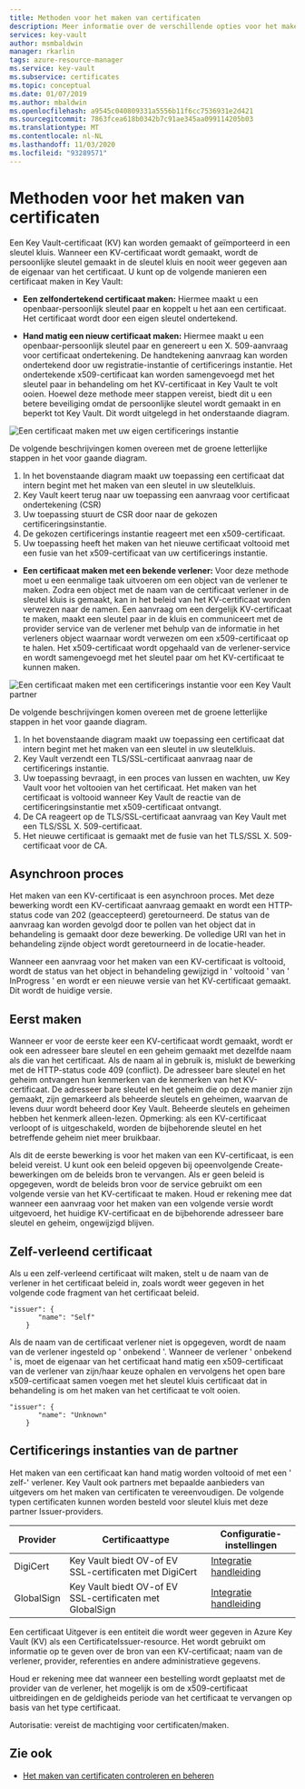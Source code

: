 ```yaml
---
title: Methoden voor het maken van certificaten
description: Meer informatie over de verschillende opties voor het maken of importeren van een Key Vault certificaat in Azure Key Vault. Er zijn verschillende manieren om een Key Vault certificaat te maken.
services: key-vault
author: msmbaldwin
manager: rkarlin
tags: azure-resource-manager
ms.service: key-vault
ms.subservice: certificates
ms.topic: conceptual
ms.date: 01/07/2019
ms.author: mbaldwin
ms.openlocfilehash: a9545c040809331a5556b11f6cc7536931e2d421
ms.sourcegitcommit: 7863fcea618b0342b7c91ae345aa099114205b03
ms.translationtype: MT
ms.contentlocale: nl-NL
ms.lasthandoff: 11/03/2020
ms.locfileid: "93289571"
---
```

# <a name="certificate-creation-methods"></a>Methoden voor het maken van certificaten

 Een Key Vault-certificaat (KV) kan worden gemaakt of geïmporteerd in een sleutel kluis. Wanneer een KV-certificaat wordt gemaakt, wordt de persoonlijke sleutel gemaakt in de sleutel kluis en nooit weer gegeven aan de eigenaar van het certificaat. U kunt op de volgende manieren een certificaat maken in Key Vault:  

-   **Een zelfondertekend certificaat maken:** Hiermee maakt u een openbaar-persoonlijk sleutel paar en koppelt u het aan een certificaat. Het certificaat wordt door een eigen sleutel ondertekend.  

-    **Hand matig een nieuw certificaat maken:** Hiermee maakt u een openbaar-persoonlijk sleutel paar en genereert u een X. 509-aanvraag voor certificaat ondertekening. De handtekening aanvraag kan worden ondertekend door uw registratie-instantie of certificerings instantie. Het ondertekende x509-certificaat kan worden samengevoegd met het sleutel paar in behandeling om het KV-certificaat in Key Vault te volt ooien. Hoewel deze methode meer stappen vereist, biedt dit u een betere beveiliging omdat de persoonlijke sleutel wordt gemaakt in en beperkt tot Key Vault. Dit wordt uitgelegd in het onderstaande diagram.  

![Een certificaat maken met uw eigen certificerings instantie](../media/certificate-authority-1.png)  

De volgende beschrijvingen komen overeen met de groene letterlijke stappen in het voor gaande diagram.

1. In het bovenstaande diagram maakt uw toepassing een certificaat dat intern begint met het maken van een sleutel in uw sleutelkluis.
2. Key Vault keert terug naar uw toepassing een aanvraag voor certificaat ondertekening (CSR)
3. Uw toepassing stuurt de CSR door naar de gekozen certificeringsinstantie.
4. De gekozen certificerings instantie reageert met een x509-certificaat.
5. Uw toepassing heeft het maken van het nieuwe certificaat voltooid met een fusie van het x509-certificaat van uw certificerings instantie.

-   **Een certificaat maken met een bekende verlener:** Voor deze methode moet u een eenmalige taak uitvoeren om een object van de verlener te maken. Zodra een object met de naam van de certificaat verlener in de sleutel kluis is gemaakt, kan in het beleid van het KV-certificaat worden verwezen naar de namen. Een aanvraag om een dergelijk KV-certificaat te maken, maakt een sleutel paar in de kluis en communiceert met de provider service van de verlener met behulp van de informatie in het verleners object waarnaar wordt verwezen om een x509-certificaat op te halen. Het x509-certificaat wordt opgehaald van de verlener-service en wordt samengevoegd met het sleutel paar om het KV-certificaat te kunnen maken.  

![Een certificaat maken met een certificerings instantie voor een Key Vault partner](../media/certificate-authority-2.png)  

De volgende beschrijvingen komen overeen met de groene letterlijke stappen in het voor gaande diagram.

1. In het bovenstaande diagram maakt uw toepassing een certificaat dat intern begint met het maken van een sleutel in uw sleutelkluis.
2. Key Vault verzendt een TLS/SSL-certificaat aanvraag naar de certificerings instantie.
3. Uw toepassing bevraagt, in een proces van lussen en wachten, uw Key Vault voor het voltooien van het certificaat. Het maken van het certificaat is voltooid wanneer Key Vault de reactie van de certificeringsinstantie met x509-certificaat ontvangt.
4. De CA reageert op de TLS/SSL-certificaat aanvraag van Key Vault met een TLS/SSL X. 509-certificaat.
5. Het nieuwe certificaat is gemaakt met de fusie van het TLS/SSL X. 509-certificaat voor de CA.

## <a name="asynchronous-process"></a>Asynchroon proces
Het maken van een KV-certificaat is een asynchroon proces. Met deze bewerking wordt een KV-certificaat aanvraag gemaakt en wordt een HTTP-status code van 202 (geaccepteerd) geretourneerd. De status van de aanvraag kan worden gevolgd door te pollen van het object dat in behandeling is gemaakt door deze bewerking. De volledige URI van het in behandeling zijnde object wordt geretourneerd in de locatie-header.  

Wanneer een aanvraag voor het maken van een KV-certificaat is voltooid, wordt de status van het object in behandeling gewijzigd in ' voltooid ' van ' InProgress ' en wordt er een nieuwe versie van het KV-certificaat gemaakt. Dit wordt de huidige versie.  

## <a name="first-creation"></a>Eerst maken
 Wanneer er voor de eerste keer een KV-certificaat wordt gemaakt, wordt er ook een adresseer bare sleutel en een geheim gemaakt met dezelfde naam als die van het certificaat. Als de naam al in gebruik is, mislukt de bewerking met de HTTP-status code 409 (conflict).
De adresseer bare sleutel en het geheim ontvangen hun kenmerken van de kenmerken van het KV-certificaat. De adresseer bare sleutel en het geheim die op deze manier zijn gemaakt, zijn gemarkeerd als beheerde sleutels en geheimen, waarvan de levens duur wordt beheerd door Key Vault. Beheerde sleutels en geheimen hebben het kenmerk alleen-lezen. Opmerking: als een KV-certificaat verloopt of is uitgeschakeld, worden de bijbehorende sleutel en het betreffende geheim niet meer bruikbaar.  

 Als dit de eerste bewerking is voor het maken van een KV-certificaat, is een beleid vereist.  U kunt ook een beleid opgeven bij opeenvolgende Create-bewerkingen om de beleids bron te vervangen. Als er geen beleid is opgegeven, wordt de beleids bron voor de service gebruikt om een volgende versie van het KV-certificaat te maken. Houd er rekening mee dat wanneer een aanvraag voor het maken van een volgende versie wordt uitgevoerd, het huidige KV-certificaat en de bijbehorende adresseer bare sleutel en geheim, ongewijzigd blijven.  

## <a name="self-issued-certificate"></a>Zelf-verleend certificaat
 Als u een zelf-verleend certificaat wilt maken, stelt u de naam van de verlener in het certificaat beleid in, zoals wordt weer gegeven in het volgende code fragment van het certificaat beleid.  

```  
"issuer": {  
       "name": "Self"  
    }  

```  

 Als de naam van de certificaat verlener niet is opgegeven, wordt de naam van de verlener ingesteld op ' onbekend '. Wanneer de verlener ' onbekend ' is, moet de eigenaar van het certificaat hand matig een x509-certificaat van de verlener van zijn/haar keuze ophalen en vervolgens het open bare x509-certificaat samen voegen met het sleutel kluis certificaat dat in behandeling is om het maken van het certificaat te volt ooien.

```  
"issuer": {  
       "name": "Unknown"  
    }  

```  

## <a name="partnered-ca-providers"></a>Certificerings instanties van de partner
Het maken van een certificaat kan hand matig worden voltooid of met een ' zelf-' verlener. Key Vault ook partners met bepaalde aanbieders van uitgevers om het maken van certificaten te vereenvoudigen. De volgende typen certificaten kunnen worden besteld voor sleutel kluis met deze partner Issuer-providers.  

|Provider|Certificaattype|Configuratie-instellingen  
|--------------|----------------------|------------------|  
|DigiCert|Key Vault biedt OV-of EV SSL-certificaten met DigiCert| [Integratie handleiding](./how-to-integrate-certificate-authority.md)
|GlobalSign|Key Vault biedt OV-of EV SSL-certificaten met GlobalSign| [Integratie handleiding](https://support.globalsign.com/digital-certificates/digital-certificate-installation/generating-and-importing-certificate-microsoft-azure-key-vault)

 Een certificaat Uitgever is een entiteit die wordt weer gegeven in Azure Key Vault (KV) als een CertificateIssuer-resource. Het wordt gebruikt om informatie op te geven over de bron van een KV-certificaat; naam van de verlener, provider, referenties en andere administratieve gegevens.

Houd er rekening mee dat wanneer een bestelling wordt geplaatst met de provider van de verlener, het mogelijk is om de x509-certificaat uitbreidingen en de geldigheids periode van het certificaat te vervangen op basis van het type certificaat.  

 Autorisatie: vereist de machtiging voor certificaten/maken.

## <a name="see-also"></a>Zie ook

 - [Het maken van certificaten controleren en beheren](create-certificate-scenarios.md)